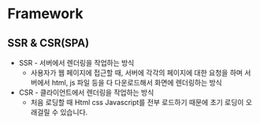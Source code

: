# Framework

## SSR & CSR(SPA)

- SSR - 서버에서 렌더링을 작업하는 방식
  - 사용자가 웹 페이지에 접근할 때, 서버에 각각의 페이지에 대한 요청을 하며 서버에서 html, js 파일 등을 다 다운로드해서 화면에 렌더링하는 방식
- CSR - 클라이언트에서 렌더링을 작업하는 방식
  - 처음 로딩할 때 Html css Javascript를 전부 로드하기 때문에 초기 로딩이 오래걸릴 수 있습니다.
